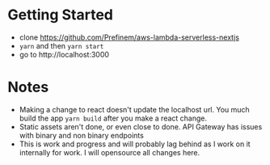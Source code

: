 # Getting Started

-   clone https://github.com/Prefinem/aws-lambda-serverless-nextjs
-   `yarn` and then `yarn start`
-   go to http://localhost:3000

# Notes

-   Making a change to react doesn't update the localhost url. You much build the app `yarn build` after you make a react change.
-   Static assets aren't done, or even close to done. API Gateway has issues with binary and non binary endpoints
-   This is work and progress and will probably lag behind as I work on it internally for work. I will opensource all changes here.
